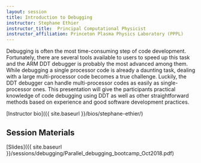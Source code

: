 ```yaml
---
layout: session
title: Introduction to Debugging
instructor: Stephane Ethier
instructor_title:  Principal Computational Physicist
instructor_affiliation: Princeton Plasma Physics Laboratory (PPPL)
---
```




Debugging is often the most time-consuming step of code development. Fortunately, there are several tools available to users to speed up this task and the ARM DDT debugger is probably the most advanced among them. While debugging a single processor code is already a daunting task, dealing with a large multi-processor code becomes a true challenge. Luckily, the DDT debugger can handle multi-processor codes as easily as single-processor ones. This presentation will give the participants practical knowledge of code debugging using DDT as well as other straightforward methods based on experience and good software development practices.

[Instructor bio]({{ site.baseurl }}/bios/stephane-ethier/)  

## Session Materials ##
[Slides]({{ site.baseurl }}/sessions/debugging/Parallel_debugging_bootcamp_Oct2018.pdf)  
